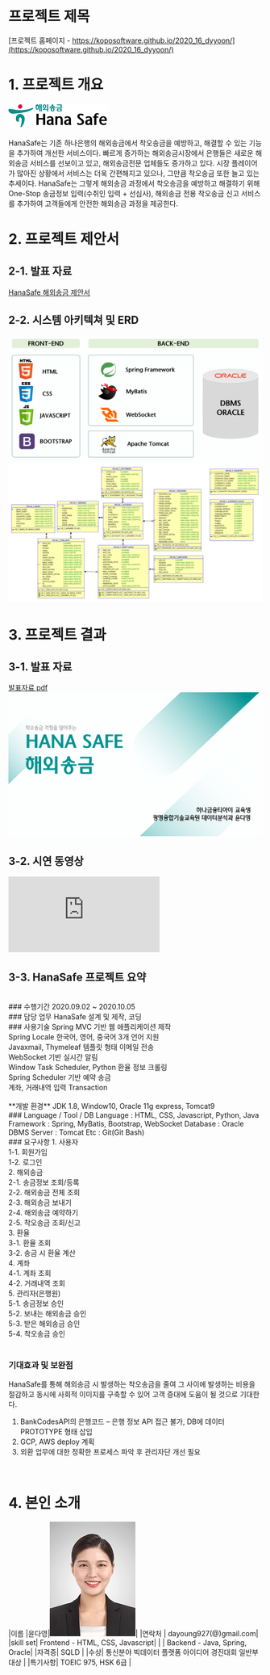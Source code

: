 # 프로젝트 제목

[프로젝트 홈페이지 - https://koposoftware.github.io/2020_16_dyyoon/](https://koposoftware.github.io/2020_16_dyyoon/)

# 1. 프로젝트 개요

<img src="hanasafe.png"/><br><br>
HanaSafe는 기존 하나은행의 해외송금에서 착오송금을 예방하고, 해결할 수 있는 기능을 추가하여 개선한 서비스이다. 빠르게 증가하는 해외송금시장에서 은행들은 새로운 해외송금 서비스를 선보이고 있고, 해외송금전문 업체들도 증가하고 있다. 시장 플레이어가 많아진 상황에서 서비스는 더욱 간편해지고 있으나, 그만큼 착오송금 또한 늘고 있는 추세이다. HanaSafe는 그렇게 해외송금 과정에서 착오송금을 예방하고 해결하기 위해 One-Stop 송금정보 입력(수취인 입력 + 선심사), 해외송금 전용 착오송금 신고 서비스를 추가하여 고객들에게 안전한 해외송금 과정을 제공한다. 

# 2. 프로젝트 제안서

## 2-1. 발표 자료	
[HanaSafe 해외송금 제안서](/윤다영_HANASAFE해외송금_제안서.pdf)<br>
## 2-2. 시스템 아키텍쳐 및 ERD
<img src="architecture.png" /><br>
<img src="ERD.png"/><br>

 

# 3. 프로젝트 결과


## 3-1. 발표 자료 
   [발표자료 pdf](/윤다영_HANASAFE해외송금_발표.pdf)<br>
   <img src="ppt.png"/><br>

## 3-2. 시연 동영상 

   
  <iframe src="https://www.youtube.com/embed/POMcV9qG9ak" frameborder="0" allow="accelerometer; autoplay; clipboard-write; encrypted-media; gyroscope; picture-in-picture" allowfullscreen></iframe>
   
## 3-3. HanaSafe 프로젝트 요약
<br>
### 수행기간
2020.09.02 ~ 2020.10.05
<br>
### 담당 업무
HanaSafe 설계 및 제작, 코딩
<br>
### 사용기술
Spring MVC 기반 웹 애플리케이션 제작<br>
Spring Locale 한국어, 영어, 중국어 3개 언어 지원<br>
Javaxmail, Thymeleaf 템플릿 형태 이메일 전송<br>
WebSocket 기반 실시간 알림<br>
Window Task Scheduler, Python 환율 정보 크롤링<br>
Spring Scheduler 기반 예약 송금<br>
계좌, 거래내역 입력 Transaction<br>
<br>
**개발 환경**
JDK 1.8, Window10, Oracle 11g express, Tomcat9
<br>
### Language / Tool / DB
Language : HTML, CSS, Javascript, Python, Java
Framework : Spring, MyBatis, Bootstrap, WebSocket
Database : Oracle DBMS
Server : Tomcat
Etc : Git(Git Bash)
<br>
### 요구사항
1.	사용자<br>
     1-1. 회원가입<br>
     1-2. 로그인<br>
2.	해외송금<br>
     2-1. 송금정보 조회/등록<br>
     2-2. 해외송금 전체 조회<br>
     2-3. 해외송금 보내기<br>
 2-4. 해외송금 예약하기<br>
 2-5. 착오송금 조회/신고<br>
3.	환율<br>
 3-1. 환율 조회<br>
 3-2. 송금 시 환율 계산<br>
4.	계좌<br>
 4-1. 계좌 조회<br>
 4-2. 거래내역 조회<br>
5.	관리자(은행원)<br>
 5-1. 송금정보 승인<br>
 5-2. 보내는 해외송금 승인<br>
 5-3. 받은 해외송금 승인<br>
 5-4. 착오송금 승인<br>
<br>
 
### 기대효과 및 보완점
HanaSafe를 통해 해외송금 시 발생하는 착오송금을 줄여 그 사이에 발생하는 비용을 절감하고 동시에 사회적 이미지를 구축할 수 있어 고객 증대에 도움이 될 것으로 기대한다. 

1.	BankCodesAPI의 은행코드 – 은행 정보 API 접근 불가, DB에 데이터 PROTOTYPE 형태 삽입
2.	GCP, AWS deploy 계획
3.	외환 업무에 대한 정확한 프로세스 파악 후 관리자단 개선 필요
<br>


# 4. 본인 소개

|이름 |윤다영|![gdKO](/윤다영.jpg)|
|연락처 | dayoung927(@)gmail.com|
|skill set| Frontend - HTML, CSS, Javascript|
| | Backend - Java, Spring, Oracle|
|자격증| SQLD  |
|수상| 통신분야 빅데이터 플랫폼 아이디어 경진대회 일반부 대상 |
|특기사항|  TOEIC 975, HSK 6급 |



 
